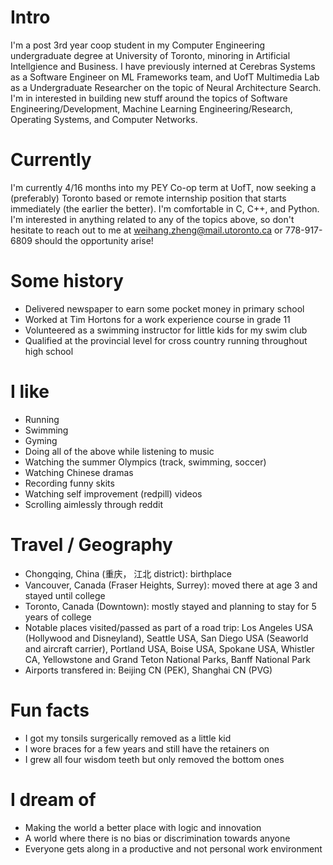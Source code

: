 
# Intro

I'm a post 3rd year coop student in my Computer Engineering undergraduate degree at University of Toronto, minoring in Artificial Intellgience and Business. I have previously interned at Cerebras Systems as a Software Engineer on ML Frameworks team, and UofT Multimedia Lab as a Undergraduate Researcher on the topic of Neural Architecture Search. I'm in interested in building new stuff around the topics of Software Engineering/Development, Machine Learning Engineering/Research, Operating Systems, and Computer Networks.

# Currently

I'm currently 4/16 months into my PEY Co-op term at UofT, now seeking a (preferably) Toronto based or remote internship position that starts immediately (the earlier the better). I'm comfortable in C, C++, and Python. I'm interested in anything related to any of the topics above, so don't hesitate to reach out to me at weihang.zheng@mail.utoronto.ca or 778-917-6809 should the opportunity arise!

# Some history

- Delivered newspaper to earn some pocket money in primary school
- Worked at Tim Hortons for a work experience course in grade 11
- Volunteered as a swimming instructor for little kids for my swim club
- Qualified at the provincial level for cross country running throughout high school

# I like

- Running
- Swimming
- Gyming
- Doing all of the above while listening to music 
- Watching the summer Olympics (track, swimming, soccer)
- Watching Chinese dramas 
- Recording funny skits
- Watching self improvement (redpill) videos
- Scrolling aimlessly through reddit

# Travel / Geography

- Chongqing, China (重庆， 江北 district): birthplace
- Vancouver, Canada (Fraser Heights, Surrey): moved there at age 3 and stayed until college
- Toronto, Canada (Downtown): mostly stayed and planning to stay for 5 years of college
- Notable places visited/passed as part of a road trip: Los Angeles USA (Hollywood and Disneyland), Seattle USA, San Diego USA (Seaworld and aircraft carrier), Portland USA, Boise USA, Spokane USA, Whistler CA, Yellowstone and Grand Teton National Parks, Banff National Park 
- Airports transfered in: Beijing CN (PEK), Shanghai CN (PVG)

# Fun facts

- I got my tonsils surgerically removed as a little kid
- I wore braces for a few years and still have the retainers on
- I grew all four wisdom teeth but only removed the bottom ones

# I dream of

- Making the world a better place with logic and innovation
- A world where there is no bias or discrimination towards anyone
- Everyone gets along in a productive and not personal work environment
